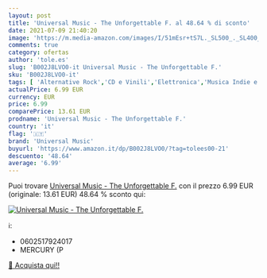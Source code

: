 ```yaml
---
layout: post
title: 'Universal Music - The Unforgettable F. al 48.64 % di sconto'
date: 2021-07-09 21:40:20
image: 'https://m.media-amazon.com/images/I/51mEsr+tS7L._SL500_._SL400_.jpg'
comments: true
category: ofertas
author: 'tole.es'
slug: 'B002J8LVO0-it Universal Music - The Unforgettable F.'
sku: 'B002J8LVO0-it'
tags: [ 'Alternative Rock','CD e Vinili','Elettronica','Musica Indie e Alternativa','Musica Pop Rock','Pop','universal music', ]
actualPrice: 6.99 EUR
currency: EUR
price: 6.99
comparePrice: 13.61 EUR
prodname: 'Universal Music - The Unforgettable F.'
country: 'it'
flag: '🇮🇹'
brand: 'Universal Music'
buyurl: 'https://www.amazon.it/dp/B002J8LVO0/?tag=tolees00-21'
descuento: '48.64'
average: '6.99'
---
```


Puoi trovare [Universal Music - The Unforgettable F.](https://www.amazon.it/dp/B002J8LVO0/?tag=tolees00-21) con il prezzo 6.99 EUR (originale: 13.61 EUR) 48.64 % sconto qui:

[![Universal Music - The Unforgettable F.](https://m.media-amazon.com/images/I/51mEsr+tS7L._SL500_._SL400_.jpg)](https://www.amazon.it/dp/B002J8LVO0/?tag=tolees00-21)

ℹ️:

- 0602517924017
- MERCURY (P

[🛒 Acquista qui!!](https://www.amazon.it/dp/B002J8LVO0/?tag=tolees00-21)
